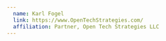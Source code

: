 ```yaml
---
  name: Karl Fogel
  link: https://www.OpenTechStrategies.com/
  affiliation: Partner, Open Tech Strategies LLC
---
```

